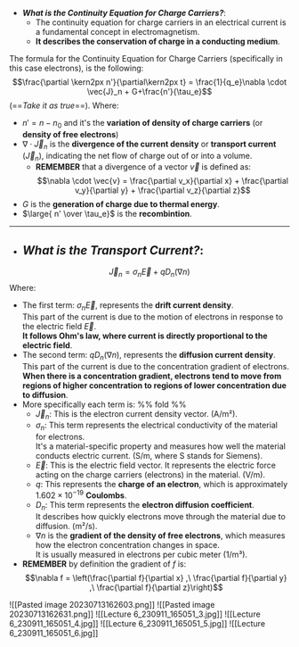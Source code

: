 - ***What is the Continuity Equation for Charge Carriers?***:
	- The continuity equation for charge carriers in an electrical current is a fundamental concept in electromagnetism.
	- **It describes the conservation of charge in a conducting medium**.

The formula for the Continuity Equation for Charge Carriers (specifically in this case electrons), is the following:$$\frac{\partial \kern2px n'}{\partial\kern2px t} = \frac{1}{q_e}\nabla \cdot \vec{J}_n + G+\frac{n'}{\tau_e}$$(==*Take it as true*==).
Where:
- $n' = n-n_0$ and it's the **variation of density of charge carriers** (or **density of free electrons**)
- $\nabla \cdot \vec{J}_n$ is the  **divergence of the current density** or **transport current** ($\vec{J}_n$), indicating the net flow of charge out of or into a volume.
	- **REMEMBER** that a divergence of a vector $\vec v$ is defined as:$$\nabla \cdot \vec{v} = \frac{\partial v_x}{\partial x} + \frac{\partial v_y}{\partial y} + \frac{\partial v_z}{\partial z}$$
- $G$ is the **generation of charge due to thermal energy**.
- $\large{ n' \over \tau_e}$ is the **recombintion**.

---
- ***What is the Transport Current?***:
	- 

$$\vec{J}_n = \sigma_n \vec{E} + qD_n (\nabla n)$$Where:
- The first term: $\sigma_n \vec{E}$, represents the **drift current density**.<br>This part of the current is due to the motion of electrons in response to the electric field $\vec{E}$.<br>**It follows Ohm's law, where current is directly proportional to the electric field**.
- The second term: $qD_n (\nabla n)$, represents the **diffusion current density**.<br>This part of the current is due to the concentration gradient of electrons.<br>**When there is a concentration gradient, electrons tend to move from regions of higher concentration to regions of lower concentration due to diffusion**.
- More specifically each term is: %% fold %%
	- $\vec{J}_n$: This is the electron current density vector. (A/m²).
	- $\sigma_n$: This term represents the electrical conductivity of the material for electrons.<br>It's a material-specific property and measures how well the material conducts electric current. (S/m, where S stands for Siemens).
	- $\vec{E}$: This is the electric field vector. It represents the electric force acting on the charge carriers (electrons) in the material. (V/m).
	- $q$: This represents the **charge of an electron**, which is approximately $1.602 \times 10^{-19}$ **Coulombs**.
	- $D_n$: This term represents the **electron diffusion coefficient**.<br>It describes how quickly electrons move through the material due to diffusion. (m²/s).
	- $\nabla n$ is the **gradient of the density of free electrons**, which measures how the electron concentration changes in space.<br>It is usually measured in electrons per cubic meter (1/m³).
- **REMEMBER** by definition the gradient of $f$ is:$$\nabla f = \left(\frac{\partial f}{\partial x} ,\ \frac{\partial f}{\partial y} ,\ \frac{\partial f}{\partial z}\right)$$

![[Pasted image 20230713162603.png]]
![[Pasted image 20230713162631.png]]
![[Lecture 6_230911_165051_3.jpg]]
![[Lecture 6_230911_165051_4.jpg]]
![[Lecture 6_230911_165051_5.jpg]]
![[Lecture 6_230911_165051_6.jpg]]


